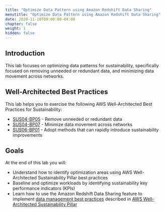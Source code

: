 ```yaml
---
title: "Optimize Data Pattern using Amazon Redshift Data Sharing"
menutitle: "Optimize Data Pattern using Amazon Redshift Data Sharing"
date: 2020-11-18T09:00:08-04:00
chapter: false
weight: 1
hidden: false
---
```


## Introduction

This lab focuses on optimizing data patterns for sustainability, specifically focused on removing unneeded or redundant data, and minimizing data movement across networks.

## Well-Architected Best Practices
This lab helps you to exercise the following AWS Well-Architected Best Practices for Sustainability:

* [SUS04-BP05](https://docs.aws.amazon.com/wellarchitected/latest/sustainability-pillar/sus_sus_data_a6.html) - Remove unneeded or redundant data
* [SUS04-BP07](https://docs.aws.amazon.com/wellarchitected/latest/sustainability-pillar/sus_sus_data_a8.html) - Minimize data movement across networks
* [SUS06-BP01](https://docs.aws.amazon.com/wellarchitected/latest/sustainability-pillar/sus_sus_dev_a2.html) - Adopt methods that can rapidly introduce sustainability improvements

## Goals
At the end of this lab you will:

* Understand how to identify optimization areas using AWS Well-Architected Sustainability Pillar best practices
* Baseline and optimize workloads by identifying sustainability key performance indicators (KPIs)
* Learn how to use the Amazon Redshift Data Sharing feature to implement [data management best practices](https://docs.aws.amazon.com/wellarchitected/latest/sustainability-pillar/data-patterns.html) described in [AWS Well-Architected Sustainability Pillar](https://docs.aws.amazon.com/wellarchitected/latest/sustainability-pillar/sustainability-pillar.html)
